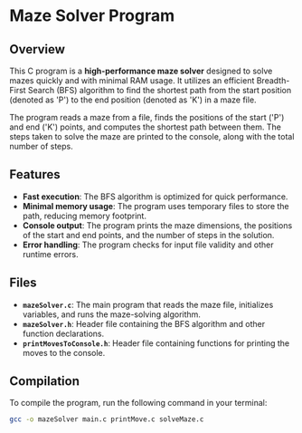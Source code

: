 # Maze Solver Program

## Overview
This C program is a **high-performance maze solver** designed to solve mazes quickly and with minimal RAM usage. It utilizes an efficient Breadth-First Search (BFS) algorithm to find the shortest path from the start position (denoted as 'P') to the end position (denoted as 'K') in a maze file.

The program reads a maze from a file, finds the positions of the start ('P') and end ('K') points, and computes the shortest path between them. The steps taken to solve the maze are printed to the console, along with the total number of steps.

## Features
- **Fast execution**: The BFS algorithm is optimized for quick performance.
- **Minimal memory usage**: The program uses temporary files to store the path, reducing memory footprint.
- **Console output**: The program prints the maze dimensions, the positions of the start and end points, and the number of steps in the solution.
- **Error handling**: The program checks for input file validity and other runtime errors.

## Files
- **`mazeSolver.c`**: The main program that reads the maze file, initializes variables, and runs the maze-solving algorithm.
- **`mazeSolver.h`**: Header file containing the BFS algorithm and other function declarations.
- **`printMovesToConsole.h`**: Header file containing functions for printing the moves to the console.

## Compilation

To compile the program, run the following command in your terminal:

```bash
gcc -o mazeSolver main.c printMove.c solveMaze.c

